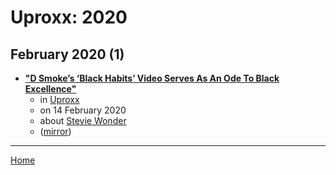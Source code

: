 # Uproxx: 2020

## February 2020 (1)

 - [**"D Smoke’s ‘Black Habits’ Video Serves As An Ode To Black Excellence"**](https://uproxx.com/music/d-smoke-black-habits-video/)
    - in [Uproxx](../../../publications/u-z/uproxx/index.md)
    - on 14 February 2020
    - about [Stevie Wonder](../../../topics/stevie-wonder/index.md)
    - ([mirror](https://web.archive.org/web/*/https://uproxx.com/music/d-smoke-black-habits-video/))

----

[Home](../index.md)
